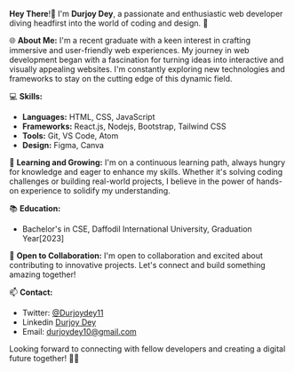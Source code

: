 
 
 **Hey There**!👋
I'm **Durjoy Dey**, a passionate and enthusiastic web developer diving headfirst into the world of coding and design. 🚀

🌐 **About Me:**
I'm a recent graduate with a keen interest in crafting immersive and user-friendly web experiences. My journey in web development began with a fascination for turning ideas into interactive and visually appealing websites. I'm constantly exploring new technologies and frameworks to stay on the cutting edge of this dynamic field.

💻 **Skills:**
- **Languages:** HTML, CSS, JavaScript
- **Frameworks:** React.js, Nodejs, Bootstrap, Tailwind CSS
- **Tools:** Git, VS Code, Atom
- **Design:** Figma, Canva

🌱 **Learning and Growing:**
I'm on a continuous learning path, always hungry for knowledge and eager to enhance my skills. Whether it's solving coding challenges or building real-world projects, I believe in the power of hands-on experience to solidify my understanding.

📚 **Education:**
- Bachelor's in CSE, Daffodil International University, Graduation Year[2023]

🤝 **Open to Collaboration:**
I'm open to collaboration and excited about contributing to innovative projects. Let's connect and build something amazing together!

📫 **Contact:**
- Twitter: [@Durjoydey11]((https://twitter.com/Durjoydey11))
- Linkedin [Durjoy Dey]((https://www.linkedin.com/in/durjoydey10/))
- Email: durjoydey10@gmail.com
  

Looking forward to connecting with fellow developers and creating a digital future together! 🚀✨
